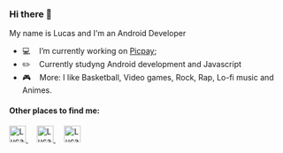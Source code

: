 ### Hi there 👋

My name is Lucas and I'm an Android Developer

- :computer:  &nbsp;&nbsp; I’m currently working on [Picpay](https://www.picpay.com/site);
- :pencil2:  &nbsp;&nbsp; Currently studyng Android development and Javascript
- :video_game: &nbsp;&nbsp; More: I like Basketball, Video games, Rock, Rap, Lo-fi music and Animes.


#### Other places to find me:
<p>
	<a href="https://www.linkedin.com/in/lucas-onofre/" title="Lucas Onofre - LinkedIn" target="_blank">
		<img alt="Lucas Onofre - LinkedIn" src="https://user-images.githubusercontent.com/3269950/87224345-ee420b00-c35a-11ea-89cd-215268e9e4bd.png" height="30" />
	</a>
	&nbsp; &nbsp;
	<a href="https://twitter.com/LucaasOnofre" title="Lucas Onofre - Twitter" target="_blank">
		<img alt="Lucas Onofre - Twitter" src="https://user-images.githubusercontent.com/3269950/87224359-fac66380-c35a-11ea-8a66-d088205525f4.png" height="30" />
	<a/>
	&nbsp; &nbsp;
	<a href="https://www.instagram.com/lucasonofre21/" title="Lucas Onofre - Instagram" target="_blank">
		<img alt="Lucas Onofre - Instagram" src="https://cdn.jsdelivr.net/npm/simple-icons@3.0.1/icons/instagram.svg" height="30" />
	<a/>
</p>
